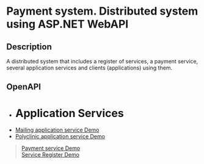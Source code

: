 # Payment system. Distributed system using ASP.NET WebAPI

## Description
A distributed system that includes a register of services, a payment service, several application services and clients (applications) using them.

## OpenAPI
* # Application Services
* <a href="https://api-mailing-service.herokuapp.com/swagger/index.html">Mailing application service Demo</a> </br>
* <a href="https://api-polyclinic-service.herokuapp.com/swagger/index.html">Polyclinic application service Demo</a> </br>

> <a href="https://api-payment-service.herokuapp.com/swagger/index.html">Payment service Demo</a> </br>
> <a href="https://api-registry-service.herokuapp.com/swagger/index.html">Service Register Demo</a> </br>
